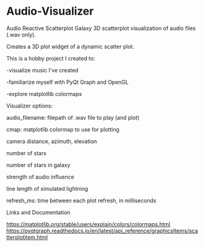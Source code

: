 # Audio-Visualizer
Audio Reactive Scatterplot Galaxy
3D scatterplot visualization of audio files (.wav only).

Creates a 3D plot widget of a dynamic scatter plot.


This is a hobby project I created to:

-visualize music I've created

-familiarize myself with PyQt Graph and OpenGL

-explore matplotlib colormaps


Visualizer options:

audio_filename: filepath of .wav file to play (and plot)

cmap: matplotlib colormap to use for plotting

camera distance, azimuth, elevation

number of stars

number of stars in galaxy

strength of audio influence

line length of simulated lightning

refresh_ms: time between each plot refresh, in milliseconds


Links and Documentation

https://matplotlib.org/stable/users/explain/colors/colormaps.html
https://pyqtgraph.readthedocs.io/en/latest/api_reference/graphicsItems/scatterplotitem.html
